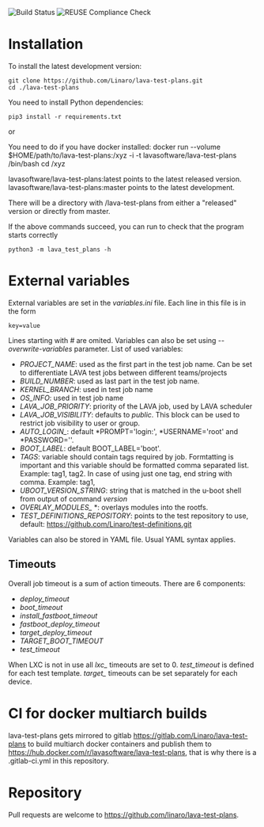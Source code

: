 ![Build Status](https://github.com/Linaro/lava-test-plans/actions/workflows/test-plans-pipeline.yml/badge.svg)
![REUSE Compliance Check](https://github.com/Linaro/lava-test-plans/actions/workflows/reuse.yml/badge.svg)

# Installation

To install the latest development version:

    git clone https://github.com/Linaro/lava-test-plans.git
    cd ./lava-test-plans

You need to install Python dependencies:

    pip3 install -r requirements.txt

or

You need to do if you have docker installed:
    docker run --volume $HOME/path/to/lava-test-plans:/xyz -i -t lavasoftware/lava-test-plans /bin/bash
    cd /xyz

lavasoftware/lava-test-plans:latest points to the latest released version.
lavasoftware/lava-test-plans:master points to the latest development.

There will be a directory with /lava-test-plans from either a "released"
version or directly from master.

If the above commands succeed, you can run to check that the program starts correctly

    python3 -m lava_test_plans -h

# External variables

External variables are set in the *variables.ini* file. Each line in this file
is in the form
```
key=value
```
Lines starting with *#* are omited. Variables can also be set using
*--overwrite-variables* parameter. List of used variables:

 * *PROJECT_NAME*: used as the first part in the test job name. Can be set to
   differentiate LAVA test jobs between different teams/projects
 * *BUILD_NUMBER*: used as last part in the test job name.
 * *KERNEL_BRANCH*: used in test job name
 * *OS_INFO*: used in test job name
 * *LAVA_JOB_PRIORITY*: priority of the LAVA job, used by LAVA scheduler
 * *LAVA_JOB_VISIBILITY*: defaults to *public*. This block can be used to restrict job visibility to user or group.
 * *AUTO_LOGIN_*: default *PROMPT='login:', *USERNAME='root' and *PASSWORD=''.
 * *BOOT_LABEL*: default BOOT_LABEL='boot'.
 * *TAGS*: variable should contain tags required by job. Formtatting is important and this variable should be
 formatted comma separated list. Example: tag1, tag2. In case of using just one tag, end string with comma. Example:
 tag1,
 * *UBOOT_VERSION_STRING*: string that is matched in the u-boot shell from output of command *version*
 * *OVERLAY_MODULES_* *: overlays modules into the rootfs.
 * *TEST_DEFINITIONS_REPOSITORY*: points to the test repository to use, default: https://github.com/Linaro/test-definitions.git

Variables can also be stored in YAML file. Usual YAML syntax applies.

## Timeouts

Overall job timeout is a sum of action timeouts. There are 6 components:
 * *deploy_timeout*
 * *boot_timeout*
 * *install_fastboot_timeout*
 * *fastboot_deploy_timeout*
 * *target_deploy_timeout*
 * *TARGET_BOOT_TIMEOUT*
 * *test_timeout*

When LXC is not in use all *lxc_* timeouts are set to 0. *test_timeout* is defined for each test template. *target_* timeouts can be set separately for each device.

# CI for docker multiarch builds
lava-test-plans gets mirrored to gitlab
https://gitlab.com/Linaro/lava-test-plans to build multiarch docker containers
and publish them to https://hub.docker.com/r/lavasoftware/lava-test-plans, that
is why there is a .gitlab-ci.yml in this repository.

# Repository
Pull requests are welcome to https://github.com/linaro/lava-test-plans.
